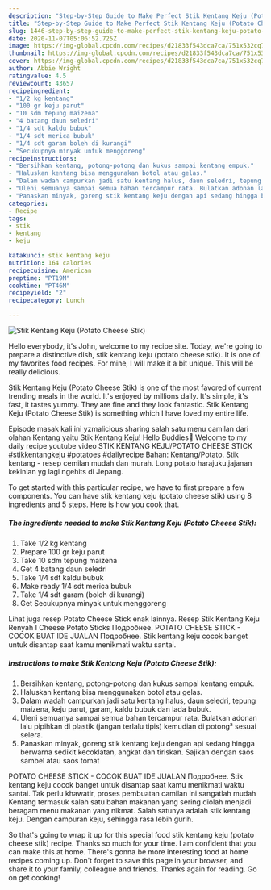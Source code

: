 ```yaml
---
description: "Step-by-Step Guide to Make Perfect Stik Kentang Keju (Potato Cheese Stik)"
title: "Step-by-Step Guide to Make Perfect Stik Kentang Keju (Potato Cheese Stik)"
slug: 1446-step-by-step-guide-to-make-perfect-stik-kentang-keju-potato-cheese-stik
date: 2020-11-07T05:06:52.725Z
image: https://img-global.cpcdn.com/recipes/d21833f543dca7ca/751x532cq70/stik-kentang-keju-potato-cheese-stik-foto-resep-utama.jpg
thumbnail: https://img-global.cpcdn.com/recipes/d21833f543dca7ca/751x532cq70/stik-kentang-keju-potato-cheese-stik-foto-resep-utama.jpg
cover: https://img-global.cpcdn.com/recipes/d21833f543dca7ca/751x532cq70/stik-kentang-keju-potato-cheese-stik-foto-resep-utama.jpg
author: Abbie Wright
ratingvalue: 4.5
reviewcount: 43657
recipeingredient:
- "1/2 kg kentang"
- "100 gr keju parut"
- "10 sdm tepung maizena"
- "4 batang daun seledri"
- "1/4 sdt kaldu bubuk"
- "1/4 sdt merica bubuk"
- "1/4 sdt garam boleh di kurangi"
- "Secukupnya minyak untuk menggoreng"
recipeinstructions:
- "Bersihkan kentang, potong-potong dan kukus sampai kentang empuk."
- "Haluskan kentang bisa menggunakan botol atau gelas."
- "Dalam wadah campurkan jadi satu kentang halus, daun seledri, tepung maizena, keju parut, garam, kaldu bubuk dan lada bubuk."
- "Uleni semuanya sampai semua bahan tercampur rata. Bulatkan adonan lalu pipihkan di plastik (jangan terlalu tipis) kemudian di potong² sesuai selera."
- "Panaskan minyak, goreng stik kentang keju dengan api sedang hingga berwarna sedikit kecoklatan, angkat dan tiriskan. Sajikan dengan saos sambel atau saos tomat"
categories:
- Recipe
tags:
- stik
- kentang
- keju

katakunci: stik kentang keju 
nutrition: 164 calories
recipecuisine: American
preptime: "PT19M"
cooktime: "PT46M"
recipeyield: "2"
recipecategory: Lunch

---
```



![Stik Kentang Keju (Potato Cheese Stik)](https://img-global.cpcdn.com/recipes/d21833f543dca7ca/751x532cq70/stik-kentang-keju-potato-cheese-stik-foto-resep-utama.jpg)

Hello everybody, it's John, welcome to my recipe site. Today, we're going to prepare a distinctive dish, stik kentang keju (potato cheese stik). It is one of my favorites food recipes. For mine, I will make it a bit unique. This will be really delicious.

Stik Kentang Keju (Potato Cheese Stik) is one of the most favored of current trending meals in the world. It's enjoyed by millions daily. It's simple, it's fast, it tastes yummy. They are fine and they look fantastic. Stik Kentang Keju (Potato Cheese Stik) is something which I have loved my entire life.

Episode masak kali ini yzmalicious sharing salah satu menu camilan dari olahan Kentang yaitu Stik Kentang Keju! Hello Buddies👐 Welcome to my daily recipe youtube video STIK KENTANG KEJU/POTATO CHEESE STICK #stikkentangkeju #potatoes #dailyrecipe Bahan: Kentang/Potato. Stik kentang - resep cemilan mudah dan murah. Long potato harajuku.jajanan kekinian yg lagi ngehits di Jepang.


To get started with this particular recipe, we have to first prepare a few components. You can have stik kentang keju (potato cheese stik) using 8 ingredients and 5 steps. Here is how you cook that.

<!--inarticleads1-->

##### The ingredients needed to make Stik Kentang Keju (Potato Cheese Stik):

1. Take 1/2 kg kentang
1. Prepare 100 gr keju parut
1. Take 10 sdm tepung maizena
1. Get 4 batang daun seledri
1. Take 1/4 sdt kaldu bubuk
1. Make ready 1/4 sdt merica bubuk
1. Take 1/4 sdt garam (boleh di kurangi)
1. Get Secukupnya minyak untuk menggoreng


Lihat juga resep Potato Cheese Stick enak lainnya. Resep Stik Kentang Keju Renyah I Cheese Potato Sticks Подробнее. POTATO CHEESE STICK - COCOK BUAT IDE JUALAN Подробнее. Stik kentang keju cocok banget untuk disantap saat kamu menikmati waktu santai. 

<!--inarticleads2-->

##### Instructions to make Stik Kentang Keju (Potato Cheese Stik):

1. Bersihkan kentang, potong-potong dan kukus sampai kentang empuk.
1. Haluskan kentang bisa menggunakan botol atau gelas.
1. Dalam wadah campurkan jadi satu kentang halus, daun seledri, tepung maizena, keju parut, garam, kaldu bubuk dan lada bubuk.
1. Uleni semuanya sampai semua bahan tercampur rata. Bulatkan adonan lalu pipihkan di plastik (jangan terlalu tipis) kemudian di potong² sesuai selera.
1. Panaskan minyak, goreng stik kentang keju dengan api sedang hingga berwarna sedikit kecoklatan, angkat dan tiriskan. Sajikan dengan saos sambel atau saos tomat


POTATO CHEESE STICK - COCOK BUAT IDE JUALAN Подробнее. Stik kentang keju cocok banget untuk disantap saat kamu menikmati waktu santai. Tak perlu khawatir, proses pembuatan camilan ini sangatlah mudah Kentang termasuk salah satu bahan makanan yang sering diolah menjadi beragam menu makanan yang nikmat. Salah satunya adalah stik kentang keju. Dengan campuran keju, sehingga rasa lebih gurih. 

So that's going to wrap it up for this special food stik kentang keju (potato cheese stik) recipe. Thanks so much for your time. I am confident that you can make this at home. There's gonna be more interesting food at home recipes coming up. Don't forget to save this page in your browser, and share it to your family, colleague and friends. Thanks again for reading. Go on get cooking!
